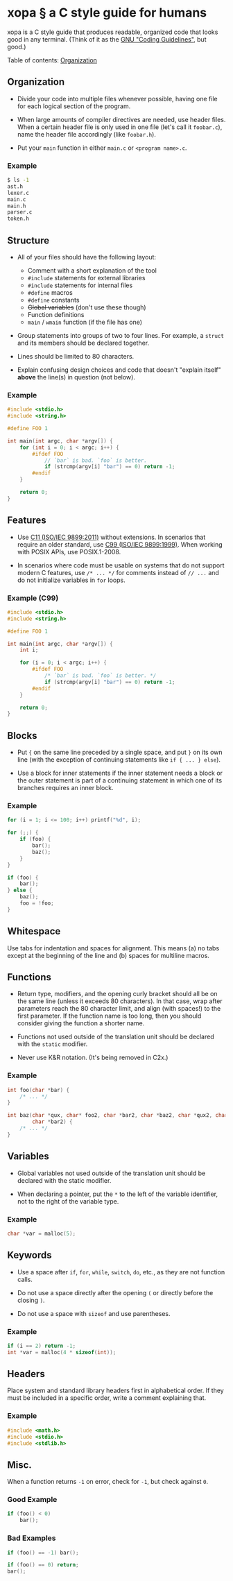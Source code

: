 # xopa &sect; a C style guide for humans

xopa is a C style guide that produces readable, organized code that looks good
in any terminal. (Think of it as the [GNU "Coding Guidelines"](https://www.gnu.org/prep/standards/), but good.)

Table of contents: [Organization](#organization)

## Organization

* Divide your code into multiple files whenever possible, having one file for
  each logical section of the program.

* When large amounts of compiler directives are needed, use header files. When a
  certain header file is only used in one file (let's call it `foobar.c`), name
  the header file accordingly (like `foobar.h`).

* Put your `main` function in either `main.c` or `<program name>.c`.

### Example

```sh
$ ls -1
ast.h
lexer.c
main.c
main.h
parser.c
token.h
```

## Structure

* All of your files should have the following layout:
	* Comment with a short explanation of the tool
	* `#include` statements for external libraries
	* `#include` statements for internal files
	* `#define` macros
	* `#define` constants
	* ~~Global variables~~ (don't use these though)
	* Function definitions
	* `main` / `wmain` function (if the file has one)

* Group statements into groups of two to four lines. For example, a `struct` and
  its members should be declared together.

* Lines should be limited to 80 characters.

* Explain confusing design choices and code that doesn't "explain itself"
  **above** the line(s) in question (not below).

### Example

```c
#include <stdio.h>
#include <string.h>

#define FOO 1

int main(int argc, char *argv[]) {
	for (int i = 0; i < argc; i++) {
		#ifdef FOO
			// `bar` is bad. `foo` is better.
			if (strcmp(argv[i] "bar") == 0) return -1;
		#endif
	}

	return 0;
}
```

## Features

* Use [C11 (ISO/IEC 9899:2011)](https://www.iso.org/standard/57853.html) without extensions. In scenarios that require an
  older standard, use [C99 (ISO/IEC 9899:1999)](https://www.iso.org/standard/29237.html). When working with POSIX APIs, use
  POSIX.1-2008.

* In scenarios where code must be usable on systems that do not support modern C
  features, use `/* ... */` for comments instead of `// ...` and do not
  initialize variables in `for` loops.

### Example (C99)

```c
#include <stdio.h>
#include <string.h>

#define FOO 1

int main(int argc, char *argv[]) {
	int i;

	for (i = 0; i < argc; i++) {
		#ifdef FOO
			/* `bar` is bad. `foo` is better. */
			if (strcmp(argv[i] "bar") == 0) return -1;
		#endif
	}

	return 0;
}
```

## Blocks

* Put `{` on the same line preceded by a single space, and put `}` on its own
  line (with the exception of continuing statements like `if { ... } else`).

* Use a block for inner statements if the inner statement needs a block or the
  outer statement is part of a continuing statement in which one of its branches
  requires an inner block.

### Example

```c
for (i = 1; i <= 100; i++) printf("%d", i);

for (;;) {
	if (foo) {
		bar();
		baz();
	}
}

if (foo) {
	bar();
} else {
	baz();
	foo = !foo;
}
```

## Whitespace

Use tabs for indentation and spaces for alignment. This means (a) no tabs except
at the beginning of the line and (b) spaces for multiline macros.

## Functions

* Return type, modifiers, and the opening curly bracket should all be on the same
  line (unless it exceeds 80 characters). In that case, wrap after parameters
  reach the 80 character limit, and align (with spaces!) to the first parameter.
  If the function name is too long, then you should consider giving the function
  a shorter name.

* Functions not used outside of the translation unit should be declared with the
  `static` modifier.

* Never use K&R notation. (It's being removed in C2x.)

### Example

```c
int foo(char *bar) {
	/* ... */
}

int baz(char *qux, char* foo2, char *bar2, char *baz2, char *qux2, char *foo3,
        char *bar2) {
	/* ... */
}
```

## Variables

* Global variables not used outside of the translation unit should be declared
  with the static modifier.

* When declaring a pointer, put the `*` to the left of the variable identifier,
  not to the right of the variable type.

### Example

```c
char *var = malloc(5);
```

## Keywords

* Use a space after `if`, `for`, `while`, `switch`, `do`, etc., as they are not
  function calls.

* Do not use a space directly after the opening `(` or directly before the
  closing `)`.

* Do not use a space with `sizeof` and use parentheses.

### Example

```c
if (i == 2) return -1;
int *var = malloc(4 * sizeof(int));
```

## Headers

Place system and standard library headers first in alphabetical order. If they
must be included in a specific order, write a comment explaining that.

### Example

```c
#include <math.h>
#include <stdio.h>
#include <stdlib.h>
```

## Misc.

When a function returns `-1` on error, check for `-1`, but check against `0`.

### Good Example

```c
if (foo() < 0)
	bar();
```

### Bad Examples

```c
if (foo() == -1) bar();

if (foo() == 0) return;
bar();
```
